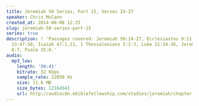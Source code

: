 ```yaml
---
title: Jeremiah 50 Series, Part 15, Verses 24-27
speaker: Chris McCann
created_at: 2014-06-08 12:25
slug: jeremiah-50-series-part-15
series: true
description: ! 'Passages covered: Jeremiah 50:24-27, Ecclesiastes 9:11-12, Matthew
  13:47-50, Isaiah 47:1,11, 1 Thessalonians 5:2-3, Luke 21:34-36, Jeremiah 51:8, Jeremiah
  8:7, Psalm 35:8.'
audio:
  mp3_low:
    length: '50:41'
    bitrate: 32 Kbps
    sample_rate: 22050 Hz
    size: 11.6 MB
    size_bytes: 12164541
    url: http://audiocdn.ebiblefellowship.com/studies/jeremiah/chapter-50/2014.06.08_McCann_-_Jeremiah_50_Series_Part_15.mp3
---
```

